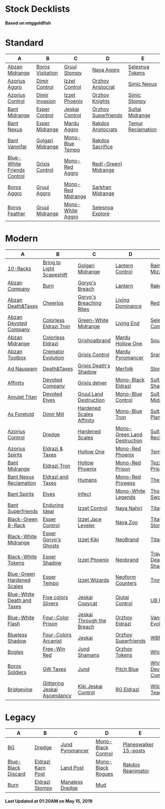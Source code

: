 # Stock Decklists
#### Based on mtggoldfish


# Standard

|                                           A                                            |                                 B                                  |                                  C                                   |                                     D                                      |                                  E                                   |
|----------------------------------------------------------------------------------------|--------------------------------------------------------------------|----------------------------------------------------------------------|----------------------------------------------------------------------------|----------------------------------------------------------------------|
|[Abzan Midrange](./mtggoldfish/Standard/decks/Abzan_Midrange.md)                        |[Boros Visitation](./mtggoldfish/Standard/decks/Boros_Visitation.md)|[Gruul Stompy](./mtggoldfish/Standard/decks/Gruul_Stompy.md)          |[Naya Aggro](./mtggoldfish/Standard/decks/Naya_Aggro.md)                    |[Selesnya Tokens](./mtggoldfish/Standard/decks/Selesnya_Tokens.md)    |
|[Azorius Aggro](./mtggoldfish/Standard/decks/Azorius_Aggro.md)                          |[Dimir Control](./mtggoldfish/Standard/decks/Dimir_Control.md)      |[Izzet Control](./mtggoldfish/Standard/decks/Izzet_Control.md)        |[Orzhov Aristocrat](./mtggoldfish/Standard/decks/Orzhov_Aristocrat.md)      |[Simic Nexus](./mtggoldfish/Standard/decks/Simic_Nexus.md)            |
|[Azorius Control](./mtggoldfish/Standard/decks/Azorius_Control.md)                      |[Dimir Invasion](./mtggoldfish/Standard/decks/Dimir_Invasion.md)    |[Izzet Phoenix](./mtggoldfish/Standard/decks/Izzet_Phoenix.md)        |[Orzhov Knights](./mtggoldfish/Standard/decks/Orzhov_Knights.md)            |[Simic Stompy](./mtggoldfish/Standard/decks/Simic_Stompy.md)          |
|[Bant Midrange](./mtggoldfish/Standard/decks/Bant_Midrange.md)                          |[Esper Control](./mtggoldfish/Standard/decks/Esper_Control.md)      |[Jeskai Control](./mtggoldfish/Standard/decks/Jeskai_Control.md)      |[Orzhov Superfriends](./mtggoldfish/Standard/decks/Orzhov_Superfriends.md)  |[Sultai Midrange](./mtggoldfish/Standard/decks/Sultai_Midrange.md)    |
|[Bant Nexus](./mtggoldfish/Standard/decks/Bant_Nexus.md)                                |[Esper Midrange](./mtggoldfish/Standard/decks/Esper_Midrange.md)    |[Mardu Aggro](./mtggoldfish/Standard/decks/Mardu_Aggro.md)            |[Rakdos Aristocrats](./mtggoldfish/Standard/decks/Rakdos_Aristocrats.md)    |[Temur Reclamation](./mtggoldfish/Standard/decks/Temur_Reclamation.md)|
|[Bant Vannifar](./mtggoldfish/Standard/decks/Bant_Vannifar.md)                          |[Golgari Midrange](./mtggoldfish/Standard/decks/Golgari_Midrange.md)|[Mono-Blue Tempo](./mtggoldfish/Standard/decks/Mono-Blue_Tempo.md)    |[Rakdos Sacrifice](./mtggoldfish/Standard/decks/Rakdos_Sacrifice.md)        |                                                                      |
|[Blue-White Friends Control](./mtggoldfish/Standard/decks/Blue-White_Friends_Control.md)|[Grixis Control](./mtggoldfish/Standard/decks/Grixis_Control.md)    |[Mono-Red Aggro](./mtggoldfish/Standard/decks/Mono-Red_Aggro.md)      |[Red(-Green) Midrange](./mtggoldfish/Standard/decks/Red(-Green)_Midrange.md)|                                                                      |
|[Boros Aggro](./mtggoldfish/Standard/decks/Boros_Aggro.md)                              |[Gruul Aggro](./mtggoldfish/Standard/decks/Gruul_Aggro.md)          |[Mono-Red Midrange](./mtggoldfish/Standard/decks/Mono-Red_Midrange.md)|[Sarkhan Midrange](./mtggoldfish/Standard/decks/Sarkhan_Midrange.md)        |                                                                      |
|[Boros Feather](./mtggoldfish/Standard/decks/Boros_Feather.md)                          |[Gruul Midrange](./mtggoldfish/Standard/decks/Gruul_Midrange.md)    |[Mono-White Aggro](./mtggoldfish/Standard/decks/Mono-White_Aggro.md)  |[Selesnya Explore](./mtggoldfish/Standard/decks/Selesnya_Explore.md)        |                                                                      |


# Modern

|                                          A                                           |                                            B                                             |                                         C                                          |                                           D                                            |                                           E                                            |
|--------------------------------------------------------------------------------------|------------------------------------------------------------------------------------------|------------------------------------------------------------------------------------|----------------------------------------------------------------------------------------|----------------------------------------------------------------------------------------|
|[10-Racks](./mtggoldfish/Modern/decks/10-Racks.md)                                    |[Bring to Light Scapeshift](./mtggoldfish/Modern/decks/Bring_to_Light_Scapeshift.md)      |[Golgari Midrange](./mtggoldfish/Modern/decks/Golgari_Midrange.md)                  |[Lantern Control](./mtggoldfish/Modern/decks/Lantern_Control.md)                        |[Rainbow Niv-Mizzet](./mtggoldfish/Modern/decks/Rainbow_Niv-Mizzet.md)                  |
|[Abzan Company](./mtggoldfish/Modern/decks/Abzan_Company.md)                          |[Burn](./mtggoldfish/Modern/decks/Burn.md)                                                |[Goryo's Breach](./mtggoldfish/Modern/decks/Goryo's_Breach.md)                      |[Lantern](./mtggoldfish/Modern/decks/Lantern.md)                                        |[Rakdos Prison](./mtggoldfish/Modern/decks/Rakdos_Prison.md)                            |
|[Abzan Death&amp;Taxes](./mtggoldfish/Modern/decks/Abzan_Death&amp;Taxes.md)          |[Cheerios](./mtggoldfish/Modern/decks/Cheerios.md)                                        |[Goryo's Breaching Rites](./mtggoldfish/Modern/decks/Goryo's_Breaching_Rites.md)    |[Living Dominance](./mtggoldfish/Modern/decks/Living_Dominance.md)                      |[Red Eldrazi](./mtggoldfish/Modern/decks/Red_Eldrazi.md)                                |
|[Abzan Devoted Company](./mtggoldfish/Modern/decks/Abzan_Devoted_Company.md)          |[Colorless Eldrazi Tron](./mtggoldfish/Modern/decks/Colorless_Eldrazi_Tron.md)            |[Green-White Midrange](./mtggoldfish/Modern/decks/Green-White_Midrange.md)          |[Living End](./mtggoldfish/Modern/decks/Living_End.md)                                  |[Selesnya Company](./mtggoldfish/Modern/decks/Selesnya_Company.md)                      |
|[Abzan Midrange](./mtggoldfish/Modern/decks/Abzan_Midrange.md)                        |[Colorless Eldrazi](./mtggoldfish/Modern/decks/Colorless_Eldrazi.md)                      |[Grishoalbrand](./mtggoldfish/Modern/decks/Grishoalbrand.md)                        |[Mardu Hollow One](./mtggoldfish/Modern/decks/Mardu_Hollow_One.md)                      |[Soul Sisters](./mtggoldfish/Modern/decks/Soul_Sisters.md)                              |
|[Abzan Toolbox](./mtggoldfish/Modern/decks/Abzan_Toolbox.md)                          |[Cremator Evolution](./mtggoldfish/Modern/decks/Cremator_Evolution.md)                    |[Grixis Control](./mtggoldfish/Modern/decks/Grixis_Control.md)                      |[Mardu Pyromancer](./mtggoldfish/Modern/decks/Mardu_Pyromancer.md)                      |[Sram-O's](./mtggoldfish/Modern/decks/Sram-O's.md)                                      |
|[Ad Nauseam](./mtggoldfish/Modern/decks/Ad_Nauseam.md)                                |[Death&amp;Taxes](./mtggoldfish/Modern/decks/Death&amp;Taxes.md)                          |[Grixis Death's Shadow](./mtggoldfish/Modern/decks/Grixis_Death's_Shadow.md)        |[Merfolk](./mtggoldfish/Modern/decks/Merfolk.md)                                        |[Storm](./mtggoldfish/Modern/decks/Storm.md)                                            |
|[Affinity](./mtggoldfish/Modern/decks/Affinity.md)                                    |[Devoted Company](./mtggoldfish/Modern/decks/Devoted_Company.md)                          |[Grixis delver](./mtggoldfish/Modern/decks/Grixis_delver.md)                        |[Mono-Black Eldrazi](./mtggoldfish/Modern/decks/Mono-Black_Eldrazi.md)                  |[Sultai Death's Shadow](./mtggoldfish/Modern/decks/Sultai_Death's_Shadow.md)            |
|[Amulet Titan](./mtggoldfish/Modern/decks/Amulet_Titan.md)                            |[Devoted Elves](./mtggoldfish/Modern/decks/Devoted_Elves.md)                              |[Gruul Land Destruction](./mtggoldfish/Modern/decks/Gruul_Land_Destruction.md)      |[Mono-Blue Control](./mtggoldfish/Modern/decks/Mono-Blue_Control.md)                    |[Sultai Midrange](./mtggoldfish/Modern/decks/Sultai_Midrange.md)                        |
|[As Foretold](./mtggoldfish/Modern/decks/As_Foretold.md)                              |[Dimir Mill](./mtggoldfish/Modern/decks/Dimir_Mill.md)                                    |[Hardened Scales Affinity](./mtggoldfish/Modern/decks/Hardened_Scales_Affinity.md)  |[Mono-Blue Tron](./mtggoldfish/Modern/decks/Mono-Blue_Tron.md)                          |[Sultai Planeswalkers](./mtggoldfish/Modern/decks/Sultai_Planeswalkers.md)              |
|[Azorius Control](./mtggoldfish/Modern/decks/Azorius_Control.md)                      |[Dredge](./mtggoldfish/Modern/decks/Dredge.md)                                            |[Hardened Scales](./mtggoldfish/Modern/decks/Hardened_Scales.md)                    |[Mono-Green Land Destruction](./mtggoldfish/Modern/decks/Mono-Green_Land_Destruction.md)|[Sultai Reclamation](./mtggoldfish/Modern/decks/Sultai_Reclamation.md)                  |
|[Azorius Spirits](./mtggoldfish/Modern/decks/Azorius_Spirits.md)                      |[Eldrazi & Taxes](./mtggoldfish/Modern/decks/Eldrazi_&_Taxes.md)                          |[Hollow One](./mtggoldfish/Modern/decks/Hollow_One.md)                              |[Mono-Red Phoenix](./mtggoldfish/Modern/decks/Mono-Red_Phoenix.md)                      |[Temur Moon](./mtggoldfish/Modern/decks/Temur_Moon.md)                                  |
|[Bant Midrange](./mtggoldfish/Modern/decks/Bant_Midrange.md)                          |[Eldrazi Tron](./mtggoldfish/Modern/decks/Eldrazi_Tron.md)                                |[Hollow Phoenix](./mtggoldfish/Modern/decks/Hollow_Phoenix.md)                      |[Mono-Red Prison](./mtggoldfish/Modern/decks/Mono-Red_Prison.md)                        |[Tezzerator Prison](./mtggoldfish/Modern/decks/Tezzerator_Prison.md)                    |
|[Bant Nexus Reclamation](./mtggoldfish/Modern/decks/Bant_Nexus_Reclamation.md)        |[Eldrazi and Taxes](./mtggoldfish/Modern/decks/Eldrazi_and_Taxes.md)                      |[Humans](./mtggoldfish/Modern/decks/Humans.md)                                      |[Mono-Red Prowess](./mtggoldfish/Modern/decks/Mono-Red_Prowess.md)                      |[The Rock](./mtggoldfish/Modern/decks/The_Rock.md)                                      |
|[Bant Spirits](./mtggoldfish/Modern/decks/Bant_Spirits.md)                            |[Elves](./mtggoldfish/Modern/decks/Elves.md)                                              |[Infect](./mtggoldfish/Modern/decks/Infect.md)                                      |[Mono-White Legends](./mtggoldfish/Modern/decks/Mono-White_Legends.md)                  |[Thopter Sword Prison](./mtggoldfish/Modern/decks/Thopter_Sword_Prison.md)              |
|[Bant Superfriends](./mtggoldfish/Modern/decks/Bant_Superfriends.md)                  |[Enduring Ideal](./mtggoldfish/Modern/decks/Enduring_Ideal.md)                            |[Izzet Control](./mtggoldfish/Modern/decks/Izzet_Control.md)                        |[Naya Nahiri](./mtggoldfish/Modern/decks/Naya_Nahiri.md)                                |[Titan Breach](./mtggoldfish/Modern/decks/Titan_Breach.md)                              |
|[Black-Green 8-Rack](./mtggoldfish/Modern/decks/Black-Green_8-Rack.md)                |[Esper Control](./mtggoldfish/Modern/decks/Esper_Control.md)                              |[Izzet Jace Leveler](./mtggoldfish/Modern/decks/Izzet_Jace_Leveler.md)              |[Naya Zoo](./mtggoldfish/Modern/decks/Naya_Zoo.md)                                      |[Titan-Shift Stompy](./mtggoldfish/Modern/decks/Titan-Shift_Stompy.md)                  |
|[Black-White Midrange](./mtggoldfish/Modern/decks/Black-White_Midrange.md)            |[Esper Goryo's Ghosts](./mtggoldfish/Modern/decks/Esper_Goryo's_Ghosts.md)                |[Izzet Kiki](./mtggoldfish/Modern/decks/Izzet_Kiki.md)                              |[NeoBrand](./mtggoldfish/Modern/decks/NeoBrand.md)                                      |[TitanShift](./mtggoldfish/Modern/decks/TitanShift.md)                                  |
|[Black-White Tokens](./mtggoldfish/Modern/decks/Black-White_Tokens.md)                |[Esper Shadow](./mtggoldfish/Modern/decks/Esper_Shadow.md)                                |[Izzet Phoenix](./mtggoldfish/Modern/decks/Izzet_Phoenix.md)                        |[Neobrand](./mtggoldfish/Modern/decks/Neobrand.md)                                      |[Traverse Death's Shadow](./mtggoldfish/Modern/decks/Traverse_Death's_Shadow.md)        |
|[Blue-Green Hardened Scales](./mtggoldfish/Modern/decks/Blue-Green_Hardened_Scales.md)|[Esper Tempo](./mtggoldfish/Modern/decks/Esper_Tempo.md)                                  |[Izzet Wizards](./mtggoldfish/Modern/decks/Izzet_Wizards.md)                        |[Neoform Counters](./mtggoldfish/Modern/decks/Neoform_Counters.md)                      |[Tron](./mtggoldfish/Modern/decks/Tron.md)                                              |
|[Blue-White Death and Taxes](./mtggoldfish/Modern/decks/Blue-White_Death_and_Taxes.md)|[Five colors Slivers](./mtggoldfish/Modern/decks/Five_colors_Slivers.md)                  |[Jeskai Copycat](./mtggoldfish/Modern/decks/Jeskai_Copycat.md)                      |[Ojutai Control](./mtggoldfish/Modern/decks/Ojutai_Control.md)                          |[UB Faeries](./mtggoldfish/Modern/decks/UB_Faeries.md)                                  |
|[Blue-White Flash](./mtggoldfish/Modern/decks/Blue-White_Flash.md)                    |[Four-Color Prison](./mtggoldfish/Modern/decks/Four-Color_Prison.md)                      |[Jeskai Through the Breach](./mtggoldfish/Modern/decks/Jeskai_Through_the_Breach.md)|[Orzhov Eldrazi](./mtggoldfish/Modern/decks/Orzhov_Eldrazi.md)                          |[Vannifar Evolution](./mtggoldfish/Modern/decks/Vannifar_Evolution.md)                  |
|[Blueless Shadow](./mtggoldfish/Modern/decks/Blueless_Shadow.md)                      |[Four-Colors Arcanist](./mtggoldfish/Modern/decks/Four-Colors_Arcanist.md)                |[Jeskai](./mtggoldfish/Modern/decks/Jeskai.md)                                      |[Orzhov Superfriends](./mtggoldfish/Modern/decks/Orzhov_Superfriends.md)                |[WBRG](./mtggoldfish/Modern/decks/WBRG.md)                                              |
|[Bogles](./mtggoldfish/Modern/decks/Bogles.md)                                        |[Free-Win Red](./mtggoldfish/Modern/decks/Free-Win_Red.md)                                |[Jund Shamans](./mtggoldfish/Modern/decks/Jund_Shamans.md)                          |[Orzhov Tokens](./mtggoldfish/Modern/decks/Orzhov_Tokens.md)                            |[Whir Prison](./mtggoldfish/Modern/decks/Whir_Prison.md)                                |
|[Boros Soldiers](./mtggoldfish/Modern/decks/Boros_Soldiers.md)                        |[GW Taxes](./mtggoldfish/Modern/decks/GW_Taxes.md)                                        |[Jund](./mtggoldfish/Modern/decks/Jund.md)                                          |[Pitch Blue](./mtggoldfish/Modern/decks/Pitch_Blue.md)                                  |[White-Green Devoted Company](./mtggoldfish/Modern/decks/White-Green_Devoted_Company.md)|
|[Bridgevine](./mtggoldfish/Modern/decks/Bridgevine.md)                                |[Glittering Jeskai Ascendancy](./mtggoldfish/Modern/decks/Glittering_Jeskai_Ascendancy.md)|[Kiki Jeskai Control](./mtggoldfish/Modern/decks/Kiki_Jeskai_Control.md)            |[RG Eldrazi](./mtggoldfish/Modern/decks/RG_Eldrazi.md)                                  |[Wilderness Teachings](./mtggoldfish/Modern/decks/Wilderness_Teachings.md)              |


# Legacy

|                                  A                                   |                                 B                                  |                               C                                |                                  D                                   |                                     E                                      |
|----------------------------------------------------------------------|--------------------------------------------------------------------|----------------------------------------------------------------|----------------------------------------------------------------------|----------------------------------------------------------------------------|
|[BG](./mtggoldfish/Legacy/decks/BG.md)                                |[Dredge](./mtggoldfish/Legacy/decks/Dredge.md)                      |[Jund Pyromancer](./mtggoldfish/Legacy/decks/Jund_Pyromancer.md)|[Mono-Black Control](./mtggoldfish/Legacy/decks/Mono-Black_Control.md)|[Planeswalker 15-posts](./mtggoldfish/Legacy/decks/Planeswalker_15-posts.md)|
|[Blue-Black Discard](./mtggoldfish/Legacy/decks/Blue-Black_Discard.md)|[Eldrazi Karn Post](./mtggoldfish/Legacy/decks/Eldrazi_Karn_Post.md)|[Land Post](./mtggoldfish/Legacy/decks/Land_Post.md)            |[Mono-Black Rogues](./mtggoldfish/Legacy/decks/Mono-Black_Rogues.md)  |[Rakdos Reanimator](./mtggoldfish/Legacy/decks/Rakdos_Reanimator.md)        |
|[Burn](./mtggoldfish/Legacy/decks/Burn.md)                            |[Eldrazi Stompy](./mtggoldfish/Legacy/decks/Eldrazi_Stompy.md)      |[Manaless Dredge](./mtggoldfish/Legacy/decks/Manaless_Dredge.md)|[Mud](./mtggoldfish/Legacy/decks/Mud.md)                              |                                                                            |



#### Last Updated at 01:20AM on May 15, 2019